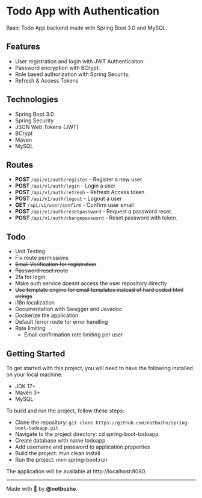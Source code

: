 # Todo App with Authentication
Basic Todo App backend made with Spring Boot 3.0 and MySQL.


## Features
 * User registration and login with JWT Authenticaiton.
 * Password encryption with BCrypt.
 * Role based authorization with Spring Security.
 * Refresh & Access Tokens

## Technologies
* Spring Boot 3.0
* Spring Security
* JSON Web Tokens (JWT)
* BCrypt
* Maven
* MySQL

## Routes
* **POST** `/api/v1/auth/register` - Register a new user
* **POST** `/api/v1/auth/login` - Login a user
* **POST** `/api/v1/auth/refresh` - Refresh Access token
* **POST** `/api/v1/auth/logout` - Logout a user
* **GET** `/api/v1/user/confirm` - Confirm user email
* **POST** `/api/v1/auth/resetpassword` - Request a password reset.
* **POST** `/api/v1/auth/changepassword` - Reset password with token.

## Todo
 * Unit Testing
 * Fix route permissions
 * ~~Email Verification for registration~~
 * ~~Password reset route~~
 * 2fa for login
 * Make auth service doesnt access the user repository directly
 * ~~Use template engine for email templates instead of hard coded html strings~~
 * i18n localization
 * Documentation with Swagger and Javadoc
 * Dockerize the application
 * Default /error route for error handling
 * Rate limiting
    * Email confirmation rate limiting per user

## Getting Started
To get started with this project, you will need to have the following installed on your local machine:

* JDK 17+
* Maven 3+
* MySQL

To build and run the project, follow these steps:

* Clone the repository: `git clone https://github.com/notbozho/spring-boot-todoapp.git`
* Navigate to the project directory: cd spring-boot-todoapp
* Create database with name todoapp
* Add username and password to application.properties
* Build the project: mvn clean install
* Run the project: mvn spring-boot:run

The application will be available at http://localhost:8080.

---
Made with 💖 by **@notbozho**.